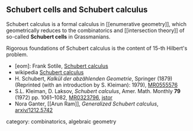 
## Schubert cells and Schubert calculus

Schubert calculus is a formal calculus in [[enumerative geometry]], which geometrically reduces to the combinatorics and [[intersection theory]] of so-called __Schubert cells__ in Grassmanians. 

Rigorous foundations of Schubert calculus is the content of 15-th Hilbert's problem.

* [eom]: Frank Sotile, [Schubert calculus](http://www.encyclopediaofmath.org/index.php/Schubert_calculus)
* wikipedia [Schubert calculus](http://en.wikipedia.org/wiki/Schubert_calculus)
* H. Schubert, _Kalk&#252;l der abz&#228;hlenden Geometrie_, Springer (1879) (Reprinted (with an introduction by S. Kleiman): 1979), [MR0555576](http://www.ams.org/mathscinet-getitem?mr=0555576)
* S.L. Kleiman, D. Laksov, _Schubert calculus_, Amer. Math. Monthly __79__ (1972) pp. 1061&#8211;1082, [MR0323796](http://www.ams.org/mathscinet-getitem?mr=0323796), [jstor](http://www.jstor.org/stable/2317421)
* Nora Ganter, [[Arun Ram]], _Generalized Schubert calculus_, [arxiv/1212.5742](http://arxiv.org/abs/1212.5742)

category: combinatorics, algebraic geometry